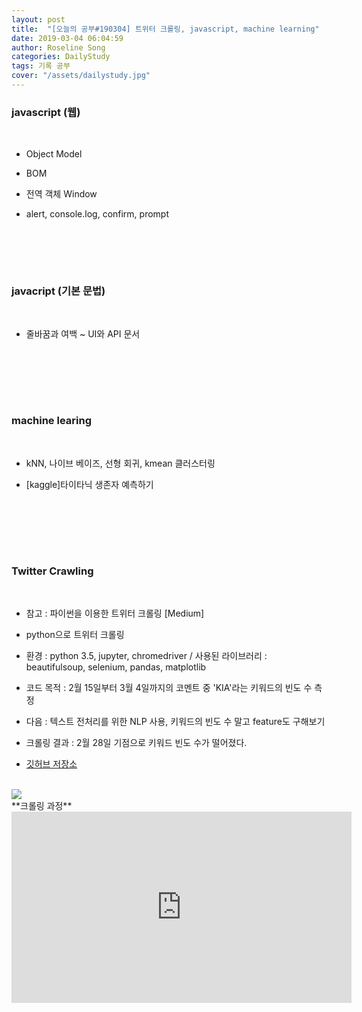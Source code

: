 ```yaml
---
layout: post
title:  "[오늘의 공부#190304] 트위터 크롤링, javascript, machine learning"
date: 2019-03-04 06:04:59
author: Roseline Song
categories: DailyStudy
tags: 기록 공부
cover: "/assets/dailystudy.jpg"
---
```


### javascript (웹) 
<br>

- Object Model 

- BOM

- 전역 객체 Window

- alert, console.log, confirm, prompt

​
<br>
<br>

​

### javacript (기본 문법)
<br>

- 줄바꿈과 여백 ~ UI와 API 문서 

<br>
<br>
​

​

### machine learing
<br>

-  kNN, 나이브 베이즈, 선형 회귀, kmean 클러스터링 

- [kaggle]타이타닉 생존자 예측하기

​

<br>
<br>
​

### Twitter Crawling 

​
<br>

- 참고 : 파이썬을 이용한 트위터 크롤링 [Medium]

- python으로 트위터 크롤링 

- 환경 : python 3.5, jupyter, chromedriver / 사용된 라이브러리 : beautifulsoup, selenium, pandas, matplotlib 

- 코드 목적 : 2월 15일부터 3월 4일까지의 코멘트 중 'KIA'라는 키워드의 빈도 수 측정

- 다음 : 텍스트 전처리를 위한 NLP 사용, 키워드의 빈도 수 말고 feature도 구해보기 

- 크롤링 결과 : 2월 28일 기점으로 키워드 빈도 수가 떨어졌다. 

- [깃허브 저장소](https://github.com/roseline124/CodeToolBox/blob/master/pyscrap/twitter_crawl/twitter%20crawler.ipynb)
<br>

<img src="https://postfiles.pstatic.net/MjAxOTAzMDRfMjQw/MDAxNTUxNjkyNzU4OTcz.zj6HkCfEikDph_NBOOS8d3fT12lV9TmuqenTypH_-gAg.ZLxYEdTenIqqmsFbC7-GSZ7OqActhbaXER1rkBKJxm4g.PNG.guseod24/twitter.PNG?type=w966">

<br>
**크롤링 과정**
<br>

<iframe width="544" height="306" src="https://serviceapi.nmv.naver.com/flash/convertIframeTag.nhn?vid=B70C8F6C52689522C8B957801BA0E7BAD7C8&outKey=V127b4df6c0a0a44fed29bb16f34ac9175d926ca1275ec20e2164bb16f34ac9175d92" frameborder="no" scrolling="no" title="NaverVideo" allow="autoplay; gyroscope; accelerometer; encrypted-media" allowfullscreen></iframe>